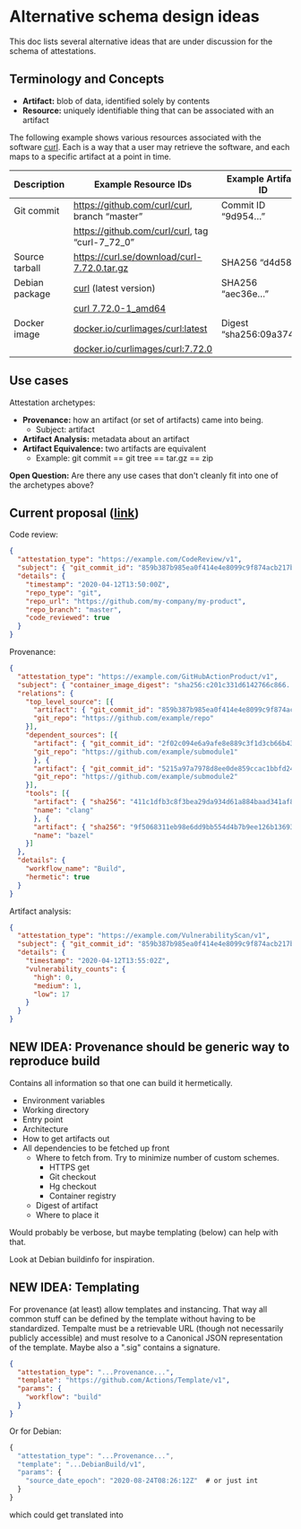 # Alternative schema design ideas

This doc lists several alternative ideas that are under discussion for the
schema of attestations.

## Terminology and Concepts

-   **Artifact:** blob of data, identified solely by contents
-   **Resource:** uniquely identifiable thing that can be associated with an
    artifact

The following example shows various resources associated with the software
[curl](https://curl.se). Each is a way that a user may retrieve the software,
and each maps to a specific artifact at a point in time.

| Description    | Example Resource IDs                            | Example Artifact ID     |
| -------------- | ----------------------------------------------- | -------------------     |
| Git commit     | https://github.com/curl/curl, branch “master”   | Commit ID “9d954…”      |
|                | https://github.com/curl/curl, tag “curl-7_72_0” |                         |
| Source tarball | https://curl.se/download/curl-7.72.0.tar.gz     | SHA256 “d4d58…”         |
| Debian package | [curl][curl-debian] (latest version)            | SHA256 “aec36e…”        |
|                | [curl 7.72.0-1_amd64][curl-debian]              |                         |
| Docker image   | [docker.io/curlimages/curl:latest][curl-docker] | Digest “sha256:09a374…” |
|                | [docker.io/curlimages/curl:7.72.0][curl-docker] |                         |

[curl-debian]: https://packages.debian.org/search?keywords=curl
[curl-docker]: https://hub.docker.com/r/curlimages/curl

## Use cases

Attestation archetypes:

-   **Provenance:** how an artifact (or set of artifacts) came into being.
    -   Subject: artifact
-   **Artifact Analysis:** metadata about an artifact
-   **Artifact Equivalence:** two artifacts are equivalent
    -   Example: git commit == git tree == tar.gz == zip

**Open Question:** Are there any use cases that don't cleanly fit into one of
the archetypes above?

## Current proposal ([link](README.md))

Code review:

```json
{
  "attestation_type": "https://example.com/CodeReview/v1",
  "subject": { "git_commit_id": "859b387b985ea0f414e4e8099c9f874acb217b94" },
  "details": {
    "timestamp": "2020-04-12T13:50:00Z",
    "repo_type": "git",
    "repo_url": "https://github.com/my-company/my-product",
    "repo_branch": "master",
    "code_reviewed": true
  }
}
```

Provenance:

```json
{
  "attestation_type": "https://example.com/GitHubActionProduct/v1",
  "subject": { "container_image_digest": "sha256:c201c331d6142766c866..." },
  "relations": {
    "top_level_source": [{
      "artifact": { "git_commit_id": "859b387b985ea0f414e4e8099c9f874acb217b94" },
      "git_repo": "https://github.com/example/repo"
    }],
    "dependent_sources": [{
      "artifact": { "git_commit_id": "2f02c094e6a9afe8e889c3f1d3cb66b437797af4" },
      "git_repo": "https://github.com/example/submodule1"
      }, {
      "artifact": { "git_commit_id": "5215a97a7978d8ee0de859ccac1bbfd2475bfe92" },
      "git_repo": "https://github.com/example/submodule2"
    }],
    "tools": [{
      "artifact": { "sha256": "411c1dfb3c8f3bea29da934d61a884baad341af8..." },
      "name": "clang"
      }, {
      "artifact": { "sha256": "9f5068311eb98e6dd9bb554d4b7b9ee126b13693..." },
      "name": "bazel"
    }]
  },
  "details": {
    "workflow_name": "Build",
    "hermetic": true
  }
}
```

Artifact analysis:

```json
{
  "attestation_type": "https://example.com/VulnerabilityScan/v1",
  "subject": { "git_commit_id": "859b387b985ea0f414e4e8099c9f874acb217b94" },
  "details": {
    "timestamp": "2020-04-12T13:55:02Z",
    "vulnerability_counts": {
      "high": 0,
      "medium": 1,
      "low": 17
    }
  }
}
```

## NEW IDEA: Provenance should be generic way to reproduce build

Contains all information so that one can build it hermetically.

-   Environment variables
-   Working directory
-   Entry point
-   Architecture
-   How to get artifacts out
-   All dependencies to be fetched up front
    -   Where to fetch from. Try to minimize number of custom schemes.
        -   HTTPS get
        -   Git checkout
        -   Hg checkout
        -   Container registry
    -   Digest of artifact
    -   Where to place it

Would probably be verbose, but maybe templating (below) can help with that.

Look at Debian buildinfo for inspiration.

## NEW IDEA: Templating

For provenance (at least) allow templates and instancing. That way all common
stuff can be defined by the template without having to be standardized. Tempalte
must be a retrievable URL (though not necessarily publicly accessible) and must
resolve to a Canonical JSON representation of the template. Maybe also a ".sig"
contains a signature.

```json
{
  "attestation_type": "...Provenance...",
  "template": "https://github.com/Actions/Template/v1",
  "params": {
    "workflow": "build"
  }
}
```

Or for Debian:

```javascript
{
  "attestation_type": "...Provenance...",
  "template": "...DebianBuild/v1",
  "params": {
    "source_date_epoch": "2020-08-24T08:26:12Z"  # or just int
  }
}
```

which could get translated into
